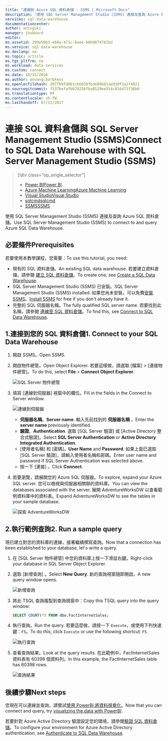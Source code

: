 ```yaml
---
title: "連線到 Azure SQL 資料倉儲 - SSMS | Microsoft Docs"
description: "使用 SQL Server Management Studio (SSMS) 連接及查詢 Azure SQL 資料倉儲。"
services: sql-data-warehouse
documentationcenter: 
author: antvgski
manager: jhubbard
editor: 
ms.assetid: 299e50b3-e68a-471c-8aee-b0b9874781bd
ms.service: sql-data-warehouse
ms.devlang: na
ms.topic: article
ms.tgt_pltfrm: na
ms.workload: data-services
ms.custom: connect
ms.date: 10/31/2016
ms.author: anvang;barbkess
ms.openlocfilehash: 207fb9fd861c66039fbde89681aed3df3a2f4021
ms.sourcegitcommit: f537befafb079256fba0529ee554c034d73f36b0
ms.translationtype: MT
ms.contentlocale: zh-TW
ms.lasthandoff: 07/11/2017
---
```

# <a name="connect-to-sql-data-warehouse-with-sql-server-management-studio-ssms"></a><span data-ttu-id="f29f0-103">連接 SQL 資料倉儲與 SQL Server Management Studio (SSMS)</span><span class="sxs-lookup"><span data-stu-id="f29f0-103">Connect to SQL Data Warehouse with SQL Server Management Studio (SSMS)</span></span>
> [!div class="op_single_selector"]
> * [<span data-ttu-id="f29f0-104">Power BI</span><span class="sxs-lookup"><span data-stu-id="f29f0-104">Power BI</span></span>](sql-data-warehouse-get-started-visualize-with-power-bi.md)
> * [<span data-ttu-id="f29f0-105">Azure Machine Learning</span><span class="sxs-lookup"><span data-stu-id="f29f0-105">Azure Machine Learning</span></span>](sql-data-warehouse-get-started-analyze-with-azure-machine-learning.md)
> * [<span data-ttu-id="f29f0-106">Visual Studio</span><span class="sxs-lookup"><span data-stu-id="f29f0-106">Visual Studio</span></span>](sql-data-warehouse-query-visual-studio.md)
> * [<span data-ttu-id="f29f0-107">sqlcmd</span><span class="sxs-lookup"><span data-stu-id="f29f0-107">sqlcmd</span></span>](sql-data-warehouse-get-started-connect-sqlcmd.md) 
> * [<span data-ttu-id="f29f0-108">SSMS</span><span class="sxs-lookup"><span data-stu-id="f29f0-108">SSMS</span></span>](sql-data-warehouse-query-ssms.md)
> 
> 

<span data-ttu-id="f29f0-109">使用 SQL Server Management Studio (SSMS) 連接及查詢 Azure SQL 資料倉儲。</span><span class="sxs-lookup"><span data-stu-id="f29f0-109">Use SQL Server Management Studio (SSMS) to connect to and query Azure SQL Data Warehouse.</span></span> 

## <a name="prerequisites"></a><span data-ttu-id="f29f0-110">必要條件</span><span class="sxs-lookup"><span data-stu-id="f29f0-110">Prerequisites</span></span>
<span data-ttu-id="f29f0-111">若要使用本教學課程，您需要：</span><span class="sxs-lookup"><span data-stu-id="f29f0-111">To use this tutorial, you need:</span></span>

* <span data-ttu-id="f29f0-112">現有的 SQL 資料倉儲。</span><span class="sxs-lookup"><span data-stu-id="f29f0-112">An existing SQL data warehouse.</span></span> <span data-ttu-id="f29f0-113">若要建立資料倉儲，請參閱 [建立 SQL 資料倉儲][Create a SQL Data Warehouse]。</span><span class="sxs-lookup"><span data-stu-id="f29f0-113">To create one, see [Create a SQL Data Warehouse][Create a SQL Data Warehouse].</span></span>
* <span data-ttu-id="f29f0-114">SQL Server Management Studio (SSMS) 已安裝。</span><span class="sxs-lookup"><span data-stu-id="f29f0-114">SQL Server Management Studio (SSMS) installed.</span></span> <span data-ttu-id="f29f0-115">如果您尚未安裝，可以免費[安裝 SSMS][Install SSMS]。</span><span class="sxs-lookup"><span data-stu-id="f29f0-115">[Install SSMS][Install SSMS] for free if you don't already have it.</span></span>
* <span data-ttu-id="f29f0-116">完整的 SQL 伺服器名稱。</span><span class="sxs-lookup"><span data-stu-id="f29f0-116">The fully qualified SQL server name.</span></span> <span data-ttu-id="f29f0-117">若要找到此名稱，請參閱 [連線至 SQL 資料倉儲][Connect to SQL Data Warehouse]。</span><span class="sxs-lookup"><span data-stu-id="f29f0-117">To find this, see [Connect to SQL Data Warehouse][Connect to SQL Data Warehouse].</span></span>

## <a name="1-connect-to-your-sql-data-warehouse"></a><span data-ttu-id="f29f0-118">1.連接到您的 SQL 資料倉儲</span><span class="sxs-lookup"><span data-stu-id="f29f0-118">1. Connect to your SQL Data Warehouse</span></span>
1. <span data-ttu-id="f29f0-119">開啟 SSMS。</span><span class="sxs-lookup"><span data-stu-id="f29f0-119">Open SSMS.</span></span>
2. <span data-ttu-id="f29f0-120">開啟物件總管。</span><span class="sxs-lookup"><span data-stu-id="f29f0-120">Open Object Explorer.</span></span> <span data-ttu-id="f29f0-121">若要這樣做，請選取 [檔案]  >  [連接物件總管]。</span><span class="sxs-lookup"><span data-stu-id="f29f0-121">To do this, select **File** > **Connect Object Explorer**.</span></span>
   
    ![SQL Server 物件總管][1]
3. <span data-ttu-id="f29f0-123">填寫 [連線到伺服器] 視窗中的欄位。</span><span class="sxs-lookup"><span data-stu-id="f29f0-123">Fill in the fields in the Connect to Server window.</span></span>
   
    ![連線到伺服器][2]
   
   * <span data-ttu-id="f29f0-125">**伺服器名稱**。</span><span class="sxs-lookup"><span data-stu-id="f29f0-125">**Server name**.</span></span> <span data-ttu-id="f29f0-126">輸入先前找到的 **伺服器名稱** 。</span><span class="sxs-lookup"><span data-stu-id="f29f0-126">Enter the **server name** previously identified.</span></span>
   * <span data-ttu-id="f29f0-127">**驗證**。</span><span class="sxs-lookup"><span data-stu-id="f29f0-127">**Authentication**.</span></span> <span data-ttu-id="f29f0-128">選取 [SQL Server 驗證] 或 [Active Directory 整合式驗證]。</span><span class="sxs-lookup"><span data-stu-id="f29f0-128">Select **SQL Server Authentication** or **Active Directory Integrated Authentication**.</span></span>
   * <span data-ttu-id="f29f0-129">[使用者名稱] 和 [密碼]。</span><span class="sxs-lookup"><span data-stu-id="f29f0-129">**User Name** and **Password**.</span></span> <span data-ttu-id="f29f0-130">如果上面已選取 [SQL Server 驗證]，請輸入使用者名稱和密碼。</span><span class="sxs-lookup"><span data-stu-id="f29f0-130">Enter user name and password if SQL Server Authentication was selected above.</span></span>
   * <span data-ttu-id="f29f0-131">按一下 [連接] 。</span><span class="sxs-lookup"><span data-stu-id="f29f0-131">Click **Connect**.</span></span>
4. <span data-ttu-id="f29f0-132">若要瀏覽，請展開您的 Azure SQL 伺服器。</span><span class="sxs-lookup"><span data-stu-id="f29f0-132">To explore, expand your Azure SQL server.</span></span> <span data-ttu-id="f29f0-133">您可以檢視與伺服器相關聯的資料庫。</span><span class="sxs-lookup"><span data-stu-id="f29f0-133">You can view the databases associated with the server.</span></span> <span data-ttu-id="f29f0-134">展開 AdventureWorksDW 以查看範例資料庫中的資料表。</span><span class="sxs-lookup"><span data-stu-id="f29f0-134">Expand AdventureWorksDW to see the tables in your sample database.</span></span>
   
    ![探索 AdventureWorksDW][3]

## <a name="2-run-a-sample-query"></a><span data-ttu-id="f29f0-136">2.執行範例查詢</span><span class="sxs-lookup"><span data-stu-id="f29f0-136">2. Run a sample query</span></span>
<span data-ttu-id="f29f0-137">現已建立對您的資料庫的連線，接著繼續撰寫查詢。</span><span class="sxs-lookup"><span data-stu-id="f29f0-137">Now that a connection has been established to your database, let's write a query.</span></span>

1. <span data-ttu-id="f29f0-138">在 [SQL Server 物件總管] 中您的資料庫上按一下滑鼠右鍵。</span><span class="sxs-lookup"><span data-stu-id="f29f0-138">Right-click your database in SQL Server Object Explorer.</span></span>
2. <span data-ttu-id="f29f0-139">選取 [新增查詢] 。</span><span class="sxs-lookup"><span data-stu-id="f29f0-139">Select **New Query**.</span></span> <span data-ttu-id="f29f0-140">新的查詢視窗隨即開啟。</span><span class="sxs-lookup"><span data-stu-id="f29f0-140">A new query window opens.</span></span>
   
    ![新增查詢][4]
3. <span data-ttu-id="f29f0-142">將此 TSQL 查詢複製到查詢視窗中：</span><span class="sxs-lookup"><span data-stu-id="f29f0-142">Copy this TSQL query into the query window:</span></span>
   
    ```sql
    SELECT COUNT(*) FROM dbo.FactInternetSales;
    ```
4. <span data-ttu-id="f29f0-143">執行查詢。</span><span class="sxs-lookup"><span data-stu-id="f29f0-143">Run the query.</span></span> <span data-ttu-id="f29f0-144">若要這麼做，請按一下 `Execute`，或使用下列快速鍵：`F5`。</span><span class="sxs-lookup"><span data-stu-id="f29f0-144">To do this, click `Execute` or use the following shortcut: `F5`.</span></span>
   
    ![執行查詢][5]
5. <span data-ttu-id="f29f0-146">查看查詢結果。</span><span class="sxs-lookup"><span data-stu-id="f29f0-146">Look at the query results.</span></span> <span data-ttu-id="f29f0-147">在此範例中，FactInternetSales 資料表有 60398 個資料列。</span><span class="sxs-lookup"><span data-stu-id="f29f0-147">In this example, the FactInternetSales table has 60398 rows.</span></span>
   
    ![查詢結果][6]

## <a name="next-steps"></a><span data-ttu-id="f29f0-149">後續步驟</span><span class="sxs-lookup"><span data-stu-id="f29f0-149">Next steps</span></span>
<span data-ttu-id="f29f0-150">您現在可以連線並查詢，請嘗試[使用 PowerBI 將資料視覺化][visualizing the data with PowerBI]。</span><span class="sxs-lookup"><span data-stu-id="f29f0-150">Now that you can connect and query, try [visualizing the data with PowerBI][visualizing the data with PowerBI].</span></span>

<span data-ttu-id="f29f0-151">若要針對 Azure Active Directory 驗證設定您的環境，請參閱[驗證 SQL 資料倉儲][Authenticate to SQL Data Warehouse]。</span><span class="sxs-lookup"><span data-stu-id="f29f0-151">To configure your environment for Azure Active Directory authentication, see [Authenticate to SQL Data Warehouse][Authenticate to SQL Data Warehouse].</span></span>

<!--Arcticles-->
[Connect to SQL Data Warehouse]: sql-data-warehouse-connect-overview.md
[Create a SQL Data Warehouse]: sql-data-warehouse-get-started-provision.md
[Authenticate to SQL Data Warehouse]: sql-data-warehouse-authentication.md
[visualizing the data with PowerBI]: sql-data-warehouse-get-started-visualize-with-power-bi.md 

<!--Other-->
[Azure portal]: https://portal.azure.com
[Install SSMS]: https://msdn.microsoft.com/en-US/library/hh213248.aspx


<!--Image references-->

[1]: media/sql-data-warehouse-query-ssms/connect-object-explorer.png
[2]: media/sql-data-warehouse-query-ssms/connect-object-explorer1.png
[3]: media/sql-data-warehouse-query-ssms/explore-tables.png
[4]: media/sql-data-warehouse-query-ssms/new-query.png
[5]: media/sql-data-warehouse-query-ssms/execute-query.png
[6]: media/sql-data-warehouse-query-ssms/results.png
